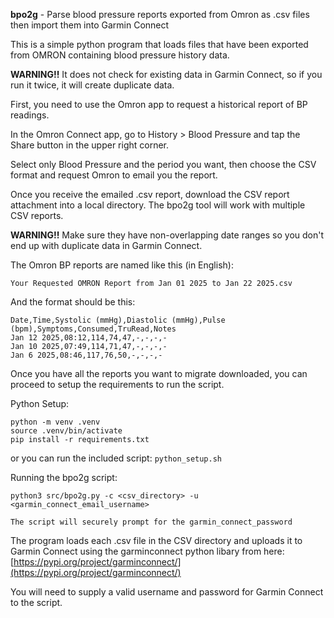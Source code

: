 **bpo2g** - Parse blood pressure reports exported from Omron as .csv files then import them into Garmin Connect

This is a simple python program that loads files that have been exported from OMRON containing blood pressure history data.

**WARNING!!** It does not check for existing data in Garmin Connect, so if you run it twice, it will create duplicate data.

First, you need to use the Omron app to request a historical report of BP readings.

In the Omron Connect app, go to History > Blood Pressure and tap the Share button in the upper right corner.

Select only Blood Pressure and the period you want, then choose the CSV format and request Omron to email you the report.

Once you receive the emailed .csv report, download the CSV report attachment into a local directory.  The bpo2g tool will work with multiple CSV reports.  

**WARNING!!** Make sure they have non-overlapping date ranges so you don't end up with duplicate data in Garmin Connect.

The Omron BP reports are named like this (in English):
```
Your Requested OMRON Report from Jan 01 2025 to Jan 22 2025.csv
```

And the format should be this: 
```
Date,Time,Systolic (mmHg),Diastolic (mmHg),Pulse (bpm),Symptoms,Consumed,TruRead,Notes
Jan 12 2025,08:12,114,74,47,-,-,-,-
Jan 10 2025,07:49,114,71,47,-,-,-,-
Jan 6 2025,08:46,117,76,50,-,-,-,-
```

Once you have all the reports you want to migrate downloaded, you can proceed to setup the requirements to run the script.

Python Setup: 
```
python -m venv .venv
source .venv/bin/activate
pip install -r requirements.txt
```
or you can run the included script: `python_setup.sh`

Running the bpo2g script:
```
python3 src/bpo2g.py -c <csv_directory> -u <garmin_connect_email_username>

The script will securely prompt for the garmin_connect_password
```

The program loads each .csv file in the CSV directory and uploads it to Garmin Connect using the garminconnect python libary from here: [https://pypi.org/project/garminconnect/](https://pypi.org/project/garminconnect/)

You will need to supply a valid username and password for Garmin Connect to the script.




